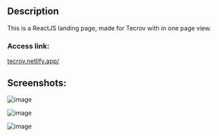 ## Description
This is a ReactJS landing page, made for Tecrov with in one page view. 

### Access link:
[tecrov.netlify.app/](https://tecrov.netlify.app/)

## Screenshots:
![image](https://user-images.githubusercontent.com/88206626/165628234-760dadee-8b22-40d0-a3fb-258d54c423ce.png)

![image](https://user-images.githubusercontent.com/88206626/165628275-4587af57-505b-465a-b1e2-dbdb238e6c07.png)

![image](https://user-images.githubusercontent.com/88206626/165628313-2910474b-ca59-4ea5-8ea5-3dfd6ef2aa8b.png)


